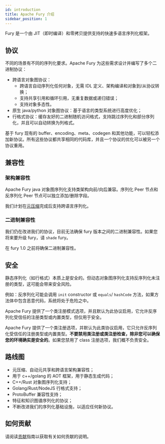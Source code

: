 ```yaml
---
id: introduction
title: Apache Fury 介绍
sidebar_position: 1
---
```


Fury 是一个由 JIT（即时编译）和零拷贝提供支持的快速多语言序列化框架。

## 协议

不同的场景有不同的序列化要求。Apache Fury 为这些需求设计并编写了多个二进制协议：

- 跨语言对象图协议：
  - 跨语言自动序列化任何对象，无需 IDL 定义、架构编译和对象到/从协议转换；
  - 支持共享引用和循环引用，无重复数据或递归错误；
  - 支持对象多态性。
- 原生 java/python 对象图协议：基于语言的类型系统进行高度优化；
- 行格式协议：缓存友好的二进制随机访问格式，支持跳过序列化和部分序列化，并且可以自动转换为列格式。

基于 fury 现有的 buffer、encoding、meta、codegen 和其他功能，可以轻松添加新协议。所有这些协议都共享相同的代码库，并且一个协议的优化可以被另一个协议重用。

## 兼容性

### 架构兼容性

Apache Fury java 对象图序列化支持类架构向前/向后兼容。序列化 Peer 节点和反序列化 Peer 节点可以独立添加/删除字段。

我们计划在[元压缩](https://github.com/apache/fury/issues/203)完成后支持跨语言序列化。

### 二进制兼容性

我们仍在改进我们的协议，目前无法确保 fury 版本之间的二进制兼容性。如果您将来要升级 fury，请 `shade` fury。

在 fury 1.0 之前将确保二进制兼容性。

## 安全

静态序列化（如行格式）本质上是安全的。但动态对象图序列化支持反序列化未注册的类型，这可能会带来安全风险。

例如：反序列化可能会调用 `init` constructor 或 `equals`/ `hashCode` 方法，如果方法体中包含恶意代码，系统将处于危险之中。

Apache Fury 提供了一个类注册模式选项，并且默认为此协议启用，它允许反序列化受信任的注册类型或内置类型，但仅用于安全。

Apache Fury 提供了一个类注册选项，并默认为此类协议启用，它只允许反序列化受信任的注册类型或内置类型。**不要禁用类注册或类注册检查，除非您可以确保您的环境确实是安全的**。如果您禁用了 class 注册选项，我们概不负责安全。

## 路线图

- 元压缩、自动元共享和跨语言架构兼容性；
- 用于 c++/golang 的 AOT 框架，用于静态生成代码；
- C++/Rust 对象图序列化支持；
- Golang/Rust/NodeJS 行格式支持；
- ProtoBuffer 兼容性支持；
- 特征和知识图谱序列化的协议；
- 不断改进我们的序列化基础设施，以适应任何新协议。

## 如何贡献

请阅读[贡献](https://github.com/apache/fury/blob/main/CONTRIBUTING.md)指南以获取有关如何贡献的说明。
